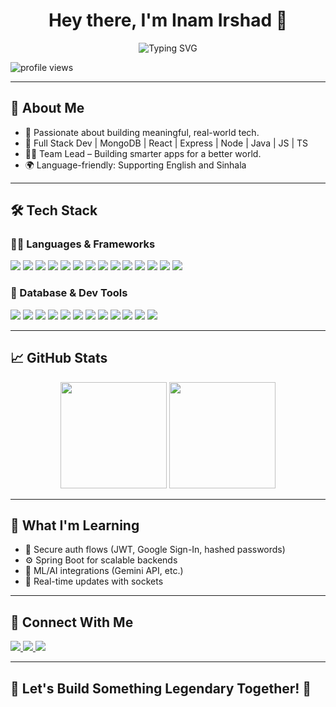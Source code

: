 <!-- Profile Header -->
<h1 align="center">Hey there, I'm Inam Irshad 👋</h1>
<p align="center">
  <img src="https://readme-typing-svg.demolab.com?font=Fira+Code&size=22&duration=2000&pause=500&color=FFD700&center=true&width=480&lines=Full+Stack+Developer;Curious+Coder;Team+Leader;Sleepless+Hustler+%F0%9F%92%BB%E2%9A%A1" alt="Typing SVG" />
</p>

<p align="left">
  <img src="https://komarev.com/ghpvc/?username=ItsInam&label=Profile%20Views&color=FFD700&style=flat" alt="profile views"/>
</p>

---

## 🚀 About Me

- 🧠 Passionate about building meaningful, real-world tech.
- 🔧 Full Stack Dev | MongoDB | React | Express | Node | Java | JS | TS
- 👨‍💻 Team Lead – Building smarter apps for a better world.
- 🌍 Language-friendly: Supporting English and Sinhala

---

## 🛠️ Tech Stack

### 👨‍💻 Languages & Frameworks

<p>
  <img src="https://img.shields.io/badge/JavaScript-F7DF1E?style=flat&logo=javascript&logoColor=black"/>
  <img src="https://img.shields.io/badge/TypeScript-3178C6?style=flat&logo=typescript&logoColor=white"/>
  <img src="https://img.shields.io/badge/Python-3776AB?style=flat&logo=python&logoColor=white"/>
  <img src="https://img.shields.io/badge/Java-ED8B00?style=flat&logo=java&logoColor=white"/>
  <img src="https://img.shields.io/badge/PHP-777BB4?style=flat&logo=php&logoColor=white"/>
  <img src="https://img.shields.io/badge/EJS-232323?style=flat&logo=javascript&logoColor=white"/>
  <img src="https://img.shields.io/badge/JSX-61DAFB?style=flat&logo=react&logoColor=black"/>
  <img src="https://img.shields.io/badge/TSX-007ACC?style=flat&logo=typescript&logoColor=white"/>
  <img src="https://img.shields.io/badge/HTML5-E34F26?style=flat&logo=html5&logoColor=white"/>
  <img src="https://img.shields.io/badge/CSS3-1572B6?style=flat&logo=css3&logoColor=white"/>
  <img src="https://img.shields.io/badge/React-20232A?style=flat&logo=react&logoColor=61DAFB"/>
  <img src="https://img.shields.io/badge/Node.js-339933?style=flat&logo=node.js&logoColor=white"/>
  <img src="https://img.shields.io/badge/Express.js-000000?style=flat&logo=express&logoColor=white"/>
  <img src="https://img.shields.io/badge/SpringBoot-6DB33F?style=flat&logo=spring-boot&logoColor=white"/>
</p>

### 💾 Database & Dev Tools

<p>
  <img src="https://img.shields.io/badge/MySQL-4479A1?style=flat&logo=mysql&logoColor=white"/>
  <img src="https://img.shields.io/badge/MongoDB-47A248?style=flat&logo=mongodb&logoColor=white"/>
  <img src="https://img.shields.io/badge/Postman-FF6C37?style=flat&logo=postman&logoColor=white"/>
  <img src="https://img.shields.io/badge/Firebase-FFCA28?style=flat&logo=firebase&logoColor=black"/>
  <img src="https://img.shields.io/badge/GitHub-181717?style=flat&logo=github&logoColor=white"/>
  <img src="https://img.shields.io/badge/VS_Code-007ACC?style=flat&logo=visual-studio-code&logoColor=white"/>
  <img src="https://img.shields.io/badge/IntelliJ_IDEA-000000?style=flat&logo=intellij-idea&logoColor=white"/>
  <img src="https://img.shields.io/badge/NetBeans-1B6AC6?style=flat&logo=apache-netbeans-ide&logoColor=white"/>
  <img src="https://img.shields.io/badge/Nodemon-76D04B?style=flat&logo=nodemon&logoColor=black"/>
  <img src="https://img.shields.io/badge/Figma-F24E1E?style=flat&logo=figma&logoColor=white"/>
  <img src="https://img.shields.io/badge/Trello-0052CC?style=flat&logo=trello&logoColor=white"/>
  <img src="https://img.shields.io/badge/Vercel-000000?style=flat&logo=vercel&logoColor=white"/>
</p>

---

## 📈 GitHub Stats

<p align="center">
  <img src="https://github-readme-stats.vercel.app/api?username=ItsInam&show_icons=true&theme=radical" height="170px"/>
  <img src="https://github-readme-stats.vercel.app/api/top-langs/?username=ItsInam&layout=compact&theme=radical" height="170px"/>
</p>

---

## 🌱 What I'm Learning

- 🔐 Secure auth flows (JWT, Google Sign-In, hashed passwords)
- ⚙️ Spring Boot for scalable backends
- 🤖 ML/AI integrations (Gemini API, etc.)
- 🔄 Real-time updates with sockets

---

## 🔗 Connect With Me

<p>
  <a href="https://www.linkedin.com/in/inam-irshad/" target="_blank">
    <img src="https://img.shields.io/badge/LinkedIn-0077B5?style=flat&logo=linkedin&logoColor=white"/>
  </a>
  <a href="mailto:inamirshad2005@gmail.com">
    <img src="https://img.shields.io/badge/Gmail-D14836?style=flat&logo=gmail&logoColor=white"/>
  </a>
  <a href="https:Inam_Irshad.com" target="_blank">
    <img src="https://img.shields.io/badge/Portfolio-000?style=flat&logo=vercel&logoColor=white"/>
  </a>
</p>

---

## 💬 Let's Build Something Legendary Together! 🚀
